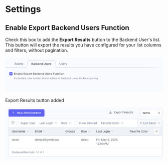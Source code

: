 # Settings

## Enable Export Backend Users Function
Check this box to add the **Export Results** button to the Backend User's list.  This button will export the results you have configured for your list columns and filters, without pagination.

![User Settings](./images/enable-export.jpg)

Export Results button added

![User Settings](./images/users-list.jpg)